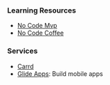 ### Learning Resources
- [No Code Mvp](https://learn.nocodemvp.com/main-course?coupon=ANNIVERSARY)
- [No Code Coffee](https://nocode.coffee)

### Services
- [Carrd](https://carrd.co)
- [Glide Apps](https://www.glideapps.com): Build mobile apps
